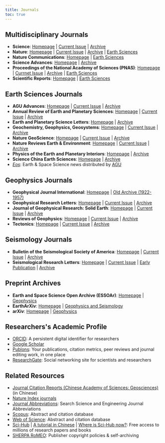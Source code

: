 ```yaml
---
title: Journals
toc: true
---
```


## Multidisciplinary Journals

- **Science**:
    [Homepage](http://science.sciencemag.org/) |
    [Current Issue](https://science.sciencemag.org/content/current) |
    [Archive](https://science.sciencemag.org/content/by/year)
- **Nature**:
    [Homepage](https://www.nature.com/nature/) |
    [Current Issue](https://www.nature.com/nature/current-issue) |
    [Archive](https://www.nature.com/nature/volumes) |
    [Earth Sciences](https://www.nature.com/subjects/earth-and-environmental-sciences/nature)
- **Nature Communications**:
    [Homepage](https://www.nature.com/ncomms/) |
    [Earth Sciences](https://www.nature.com/subjects/earth-and-environmental-sciences/ncomms)
- **Science Advances**:
    [Homepage](http://advances.sciencemag.org/) |
    [Archive](https://advances.sciencemag.org/content/by/year)
- **Proceedings of the National Academy of Sciences (PNAS)**:
    [Homepage](https://www.pnas.org) |
    [Currnet Issue](https://www.pnas.org/content/current) |
    [Archive](https://www.pnas.org/content/by/year) |
    [Earth Sciences](https://www.pnas.org/content/by/section/Earth,%20Atmospheric,%20and%20Planetary%20Sciences)
- **Scientific Reports**:
    [Homepage](https://www.nature.com/srep/) |
    [Earth Sciences](https://www.nature.com/subjects/earth-and-environmental-sciences/srep)

## Earth Sciences Journals

- **AGU Advances**:
    [Homepage](https://agupubs.onlinelibrary.wiley.com/journal/2576604x) |
    [Current Issue](https://agupubs.onlinelibrary.wiley.com/toc/2576604x/current) |
    [Archive](https://agupubs.onlinelibrary.wiley.com/loi/2576604x)
- **Annual Review of Earth and Planetary Sciences**:
    [Homepage](http://www.annualreviews.org/journal/earth) |
    [Current Issue](https://www.annualreviews.org/toc/earth/current) |
    [Archive](https://www.annualreviews.org/loi/earth)
- **Earth and Planetary Science Letters**:
    [Homepage](https://www.sciencedirect.com/journal/earth-and-planetary-science-letters) |
    [Archive](https://www.sciencedirect.com/journal/earth-and-planetary-science-letters/issues)
- **Geochemistry, Geophysics, Geosystems**:
    [Homepage](http://agupubs.onlinelibrary.wiley.com/hub/journal/10.1002/(ISSN)1525-2027/) |
    [Current Issue](https://agupubs.onlinelibrary.wiley.com/toc/15252027/current) |
    [Archive](https://agupubs.onlinelibrary.wiley.com/loi/15252027)
- **Nature GeoScience**:
    [Homepage](http://www.nature.com/ngeo/index.html) |
    [Current Issue](https://www.nature.com/ngeo/current-issue) |
    [Archive](https://www.nature.com/ngeo/volumes)
- **Nature Reviews Earth & Environment**:
    [Homepage](https://www.nature.com/natrevearthenviron) |
    [Current Issue](https://www.nature.com/natrevearthenviron/current-issue) |
    [Archive](https://www.nature.com/natrevearthenviron/volumes/)
- **Physics of the Earth and Planetary Interiors**:
    [Homepage](http://www.sciencedirect.com/science/journal/00319201/) |
    [Archive](https://www.sciencedirect.com/journal/physics-of-the-earth-and-planetary-interiors/issues)
- **Science China Earth Sciences**:
    [Homepage](https://www.springer.com/journal/11430) |
    [Archive](https://link.springer.com/journal/11430/volumes-and-issues)
- [*Eos*](https://eos.org): Earth & Space Science news distributed by [AGU](https://agupubs.onlinelibrary.wiley.com)

## Geophysics Journals

- **Geophysical Journal International**:
    [Homepage](http://academic.oup.com/gji) |
    [Old Archive (1922-1957)](https://academic.oup.com/gsmnras)
- **Geophysical Research Letters**:
    [Homepage](https://agupubs.onlinelibrary.wiley.com/journal/19448007) |
    [Current Issue](https://agupubs.onlinelibrary.wiley.com/toc/19448007/current) |
    [Archive](https://agupubs.onlinelibrary.wiley.com/loi/19448007)
- **Journal of Geophysical Research: Solid Earth**:
    [Homepage](https://agupubs.onlinelibrary.wiley.com/journal/21699356) |
    [Current Issue](https://agupubs.onlinelibrary.wiley.com/toc/21699356/current) |
    [Archive](https://agupubs.onlinelibrary.wiley.com/loi/21699356)
- **Reviews of Geophysics**:
    [Homepage](https://agupubs.onlinelibrary.wiley.com/journal/19449208) |
    [Current Issue](https://agupubs.onlinelibrary.wiley.com/toc/19449208/current) |
    [Archive](https://agupubs.onlinelibrary.wiley.com/loi/19449208)
- **Tectonics**:
    [Homepage](https://agupubs.onlinelibrary.wiley.com/journal/19449194) |
    [Current Issue](https://agupubs.onlinelibrary.wiley.com/toc/19449194/current) |
    [Archive](https://agupubs.onlinelibrary.wiley.com/loi/19449194)

## Seismology Journals

- **Bulletin of the Seismological Society of America**:
    [Homepage](https://pubs.geoscienceworld.org/bssa) |
    [Current Issue](https://pubs.geoscienceworld.org/bssa/issue) |
    [Archive](https://pubs.geoscienceworld.org/bssa/list-of-years)
- **Seismological Research Letters**:
    [Homepage](https://pubs.geoscienceworld.org/srl) |
    [Current Issue](https://pubs.geoscienceworld.org/srl/issue) |
    [Early Publication](https://pubs.geoscienceworld.org/srl/early-publication) |
    [Archive](https://pubs.geoscienceworld.org/srl/list-of-years)

## Preprint Archives

- **Earth and Space Science Open Archive (ESSOAr)**:
    [Homepage](https://www.essoar.org/) |
    [Geophysics](https://www.essoar.org/topic/agu-ed/1200)
- **EarthArXiv**:
    [Homepage](https://eartharxiv.org/) |
    [Geophysics and Seismology](https://eartharxiv.org/repository/list/geophysics-and-seismology/)
- **arXiv**:
    [Homepage](https://arxiv.org/) |
    [Geophysics](https://arxiv.org/list/physics.geo-ph/recent)

## Researchers's Academic Profile

- [ORCID](https://orcid.org/): A persistent digital identifier for researchers
- [Google Scholar](https://scholar.google.com/)
- [Publons](https://publons.com/): Your publications, citation metrics, peer reviews and journal editing work, in one place
- [ResearchGate](https://www.researchgate.net): Social networking site for scientists and researchers

## Related Resources

- [Journal Citation Reports (Chinese Academy of Sciences: Geosciences)](http://www.gaokeyan.com/journal/index.php?t=subject&sid=8&p=1&jcr=0) (in Chinese)
- [Nature Index journals](https://www.natureindex.com/faq#journals)
- [Journal Abbreviations](https://woodward.library.ubc.ca/research-help/journal-abbreviations/): Search Science and Engineering Journal Abbreviations
- [Scopus](https://www.scopus.com/home.uri): Abstract and citation database
- [Web of Science](https://www.webofknowledge.com): Abstract and citation database
- [Sci-Hub](http://sci-hub.tw/) |
  [A tutorial in Chinese](https://gmt-china.org/blog/sci-hub/) |
  [Where is Sci-Hub now?](https://whereisscihub.now.sh/):
  Free access to millions of research papers and books
- [SHERPA RoMEO](http://www.sherpa.ac.uk/romeo/index.php): Publisher copyright policies & self-archiving
